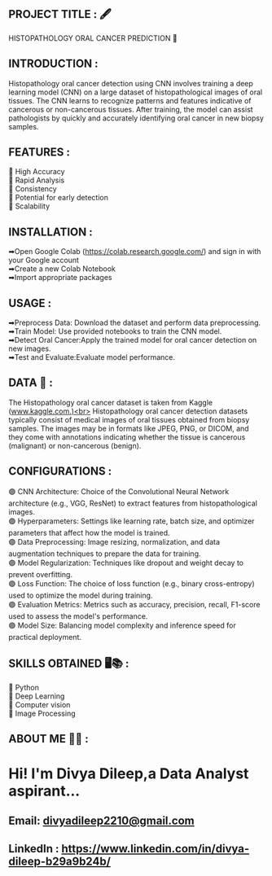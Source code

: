 ## PROJECT TITLE : 🖋
HISTOPATHOLOGY ORAL CANCER PREDICTION 🦷
## INTRODUCTION :
Histopathology oral cancer detection using CNN involves training a deep learning model (CNN) on a large dataset of histopathological images of oral tissues. The CNN learns to recognize patterns and features indicative of cancerous or non-cancerous tissues. After training, the model can assist pathologists by quickly and accurately identifying oral cancer in new biopsy samples.
## FEATURES :
📍 High Accuracy<br>
📍 Rapid Analysis<br>
📍 Consistency<br>
📍 Potential for early detection<br>
📍 Scalability<br>
## INSTALLATION :
➡Open Google Colab (https://colab.research.google.com/) and sign in with your Google account<br>
➡Create a new Colab Notebook<br>
➡Import appropriate packages<br>
## USAGE :
➡Preprocess Data: Download the dataset and perform data preprocessing.<br>
➡Train Model: Use provided notebooks to train the CNN model.<br>
➡Detect Oral Cancer:Apply the trained model for oral cancer detection on new images.<br>
➡Test and Evaluate:Evaluate model performance.<br>
## DATA 📑 :
The Histopathology oral cancer dataset is taken from Kaggle (www.kaggle.com.)<br>
Histopathology oral cancer detection datasets typically consist of medical images of oral tissues obtained from biopsy samples. The images may be in formats like JPEG, PNG, or DICOM, and they come with annotations indicating whether the tissue is cancerous (malignant) or non-cancerous (benign).
## CONFIGURATIONS :
🟣 CNN Architecture: Choice of the Convolutional Neural Network architecture (e.g., VGG, ResNet) to extract features from histopathological images.<br>
🟣 Hyperparameters: Settings like learning rate, batch size, and optimizer parameters that affect how the model is trained.<br>
🟣 Data Preprocessing: Image resizing, normalization, and data augmentation techniques to prepare the data for training.<br>
🟣 Model Regularization: Techniques like dropout and weight decay to prevent overfitting.<br>
🟣 Loss Function: The choice of loss function (e.g., binary cross-entropy) used to optimize the model during training.<br>
🟣 Evaluation Metrics: Metrics such as accuracy, precision, recall, F1-score used to assess the model's performance.<br>
🟣 Model Size: Balancing model complexity and inference speed for practical deployment.<br>
## SKILLS OBTAINED 🖥📚 :
📌 Python<br>
📌 Deep Learning<br>
📌 Computer vision<br>
📌 Image Processing<br>
## ABOUT ME 👩‍💼 :
#  Hi! I'm Divya Dileep,a Data Analyst aspirant...
## Email: divyadileep2210@gmail.com
## LinkedIn : https://www.linkedin.com/in/divya-dileep-b29a9b24b/











